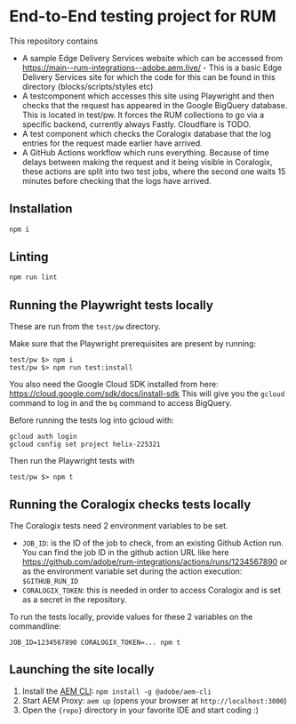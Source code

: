 # End-to-End testing project for RUM

This repository contains

* A sample Edge Delivery Services website which can be accessed from https://main--rum-integrations--adobe.aem.live/ - This is a basic Edge Delivery Services site for which the code for this can be found in this directory (blocks/scripts/styles etc)
* A testcomponent which accesses this site using Playwright and then checks that the request has appeared in the Google BigQuery database. This is located in test/pw. It forces the RUM collections to go via a specific backend, currently always Fastly. Cloudflare is TODO.
* A test component which checks the Coralogix database that the log entries for the request made earlier have arrived.
* A GitHub Actions workflow which runs everything. Because of time delays between making the request and it being visible in Coralogix, these actions are split into two test jobs, where the second one waits 15 minutes before checking that the logs have arrived.

## Installation

```sh
npm i
```

## Linting

```sh
npm run lint
```

## Running the Playwright tests locally

These are run from the `test/pw` directory.

Make sure that the Playwright prerequisites are present by running:

```
test/pw $> npm i
test/pw $> npm run test:install
```

You also need the Google Cloud SDK installed from here: https://cloud.google.com/sdk/docs/install-sdk
This will give you the `gcloud` command to log in and the `bq` command to access BigQuery.

Before running the tests log into gcloud with:

```
gcloud auth login
gcloud config set project helix-225321
```

Then run the Playwright tests with
```
test/pw $> npm t
```

## Running the Coralogix checks tests locally

The Coralogix tests need 2 environment variables to be set.

* `JOB_ID`: is the ID of the job to check, from an existing Github Action run. You can find the job ID in the github action URL like here https://github.com/adobe/rum-integrations/actions/runs/1234567890 or as the environment variable set during the action execution: `$GITHUB_RUN_ID`
* `CORALOGIX_TOKEN`: this is needed in order to access Coralogix and is set as a secret in the repository.

To run the tests locally, provide values for these 2 variables on the commandline:

```
JOB_ID=1234567890 CORALOGIX_TOKEN=... npm t
```

## Launching the site locally

1. Install the [AEM CLI](https://github.com/adobe/helix-cli): `npm install -g @adobe/aem-cli`
1. Start AEM Proxy: `aem up` (opens your browser at `http://localhost:3000`)
1. Open the `{repo}` directory in your favorite IDE and start coding :)
